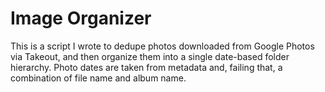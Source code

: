 # Image Organizer

This is a script I wrote to dedupe photos downloaded from Google Photos via Takeout, and then 
organize them into a single date-based folder hierarchy. Photo dates are taken from metadata
and, failing that, a combination of file name and album name. 
